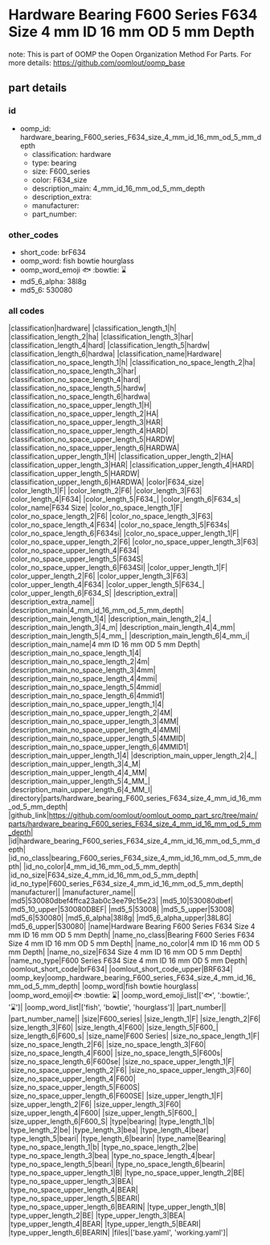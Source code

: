 # Hardware Bearing F600 Series F634 Size 4 mm ID 16 mm OD 5 mm Depth  

note: This is part of OOMP the Oopen Organization Method For Parts. For more details: https://github.com/oomlout/oomp_base

##  part details





### id
* oomp_id: hardware_bearing_F600_series_F634_size_4_mm_id_16_mm_od_5_mm_depth
  * classification: hardware
  * type: bearing
  * size: F600_series
  * color: F634_size
  * description_main: 4_mm_id_16_mm_od_5_mm_depth
  * description_extra: 
  * manufacturer: 
  * part_number: 

### other_codes
* short_code: brF634
* oomp_word: fish bowtie hourglass
* oomp_word_emoji :fish: :bowtie: :hourglass:
* md5_6_alpha: 38l8g
* md5_6: 530080

### all codes 
|classification|hardware|
|classification_length_1|h|
|classification_length_2|ha|
|classification_length_3|har|
|classification_length_4|hard|
|classification_length_5|hardw|
|classification_length_6|hardwa|
|classification_name|Hardware|
|classification_no_space_length_1|h|
|classification_no_space_length_2|ha|
|classification_no_space_length_3|har|
|classification_no_space_length_4|hard|
|classification_no_space_length_5|hardw|
|classification_no_space_length_6|hardwa|
|classification_no_space_upper_length_1|H|
|classification_no_space_upper_length_2|HA|
|classification_no_space_upper_length_3|HAR|
|classification_no_space_upper_length_4|HARD|
|classification_no_space_upper_length_5|HARDW|
|classification_no_space_upper_length_6|HARDWA|
|classification_upper_length_1|H|
|classification_upper_length_2|HA|
|classification_upper_length_3|HAR|
|classification_upper_length_4|HARD|
|classification_upper_length_5|HARDW|
|classification_upper_length_6|HARDWA|
|color|F634_size|
|color_length_1|F|
|color_length_2|F6|
|color_length_3|F63|
|color_length_4|F634|
|color_length_5|F634_|
|color_length_6|F634_s|
|color_name|F634 Size|
|color_no_space_length_1|F|
|color_no_space_length_2|F6|
|color_no_space_length_3|F63|
|color_no_space_length_4|F634|
|color_no_space_length_5|F634s|
|color_no_space_length_6|F634si|
|color_no_space_upper_length_1|F|
|color_no_space_upper_length_2|F6|
|color_no_space_upper_length_3|F63|
|color_no_space_upper_length_4|F634|
|color_no_space_upper_length_5|F634S|
|color_no_space_upper_length_6|F634SI|
|color_upper_length_1|F|
|color_upper_length_2|F6|
|color_upper_length_3|F63|
|color_upper_length_4|F634|
|color_upper_length_5|F634_|
|color_upper_length_6|F634_S|
|description_extra||
|description_extra_name||
|description_main|4_mm_id_16_mm_od_5_mm_depth|
|description_main_length_1|4|
|description_main_length_2|4_|
|description_main_length_3|4_m|
|description_main_length_4|4_mm|
|description_main_length_5|4_mm_|
|description_main_length_6|4_mm_i|
|description_main_name|4 mm ID 16 mm OD 5 mm Depth|
|description_main_no_space_length_1|4|
|description_main_no_space_length_2|4m|
|description_main_no_space_length_3|4mm|
|description_main_no_space_length_4|4mmi|
|description_main_no_space_length_5|4mmid|
|description_main_no_space_length_6|4mmid1|
|description_main_no_space_upper_length_1|4|
|description_main_no_space_upper_length_2|4M|
|description_main_no_space_upper_length_3|4MM|
|description_main_no_space_upper_length_4|4MMI|
|description_main_no_space_upper_length_5|4MMID|
|description_main_no_space_upper_length_6|4MMID1|
|description_main_upper_length_1|4|
|description_main_upper_length_2|4_|
|description_main_upper_length_3|4_M|
|description_main_upper_length_4|4_MM|
|description_main_upper_length_5|4_MM_|
|description_main_upper_length_6|4_MM_I|
|directory|parts/hardware_bearing_F600_series_F634_size_4_mm_id_16_mm_od_5_mm_depth|
|github_link|https://github.com/oomlout/oomlout_oomp_part_src/tree/main/parts/hardware_bearing_F600_series_F634_size_4_mm_id_16_mm_od_5_mm_depth|
|id|hardware_bearing_F600_series_F634_size_4_mm_id_16_mm_od_5_mm_depth|
|id_no_class|bearing_F600_series_F634_size_4_mm_id_16_mm_od_5_mm_depth|
|id_no_color|4_mm_id_16_mm_od_5_mm_depth|
|id_no_size|F634_size_4_mm_id_16_mm_od_5_mm_depth|
|id_no_type|F600_series_F634_size_4_mm_id_16_mm_od_5_mm_depth|
|manufacturer||
|manufacturer_name||
|md5|530080dbef4ffca23ab0c3ee79c15e23|
|md5_10|530080dbef|
|md5_10_upper|530080DBEF|
|md5_5|53008|
|md5_5_upper|53008|
|md5_6|530080|
|md5_6_alpha|38l8g|
|md5_6_alpha_upper|38L8G|
|md5_6_upper|530080|
|name|Hardware Bearing F600 Series F634 Size 4 mm ID 16 mm OD 5 mm Depth|
|name_no_class|Bearing F600 Series F634 Size 4 mm ID 16 mm OD 5 mm Depth|
|name_no_color|4 mm ID 16 mm OD 5 mm Depth|
|name_no_size|F634 Size 4 mm ID 16 mm OD 5 mm Depth|
|name_no_type|F600 Series F634 Size 4 mm ID 16 mm OD 5 mm Depth|
|oomlout_short_code|brF634|
|oomlout_short_code_upper|BRF634|
|oomp_key|oomp_hardware_bearing_F600_series_F634_size_4_mm_id_16_mm_od_5_mm_depth|
|oomp_word|fish bowtie hourglass|
|oomp_word_emoji|:fish: :bowtie: :hourglass:|
|oomp_word_emoji_list|[':fish:', ':bowtie:', ':hourglass:']|
|oomp_word_list|['fish', 'bowtie', 'hourglass']|
|part_number||
|part_number_name||
|size|F600_series|
|size_length_1|F|
|size_length_2|F6|
|size_length_3|F60|
|size_length_4|F600|
|size_length_5|F600_|
|size_length_6|F600_s|
|size_name|F600 Series|
|size_no_space_length_1|F|
|size_no_space_length_2|F6|
|size_no_space_length_3|F60|
|size_no_space_length_4|F600|
|size_no_space_length_5|F600s|
|size_no_space_length_6|F600se|
|size_no_space_upper_length_1|F|
|size_no_space_upper_length_2|F6|
|size_no_space_upper_length_3|F60|
|size_no_space_upper_length_4|F600|
|size_no_space_upper_length_5|F600S|
|size_no_space_upper_length_6|F600SE|
|size_upper_length_1|F|
|size_upper_length_2|F6|
|size_upper_length_3|F60|
|size_upper_length_4|F600|
|size_upper_length_5|F600_|
|size_upper_length_6|F600_S|
|type|bearing|
|type_length_1|b|
|type_length_2|be|
|type_length_3|bea|
|type_length_4|bear|
|type_length_5|beari|
|type_length_6|bearin|
|type_name|Bearing|
|type_no_space_length_1|b|
|type_no_space_length_2|be|
|type_no_space_length_3|bea|
|type_no_space_length_4|bear|
|type_no_space_length_5|beari|
|type_no_space_length_6|bearin|
|type_no_space_upper_length_1|B|
|type_no_space_upper_length_2|BE|
|type_no_space_upper_length_3|BEA|
|type_no_space_upper_length_4|BEAR|
|type_no_space_upper_length_5|BEARI|
|type_no_space_upper_length_6|BEARIN|
|type_upper_length_1|B|
|type_upper_length_2|BE|
|type_upper_length_3|BEA|
|type_upper_length_4|BEAR|
|type_upper_length_5|BEARI|
|type_upper_length_6|BEARIN|
|files|['base.yaml', 'working.yaml']|
